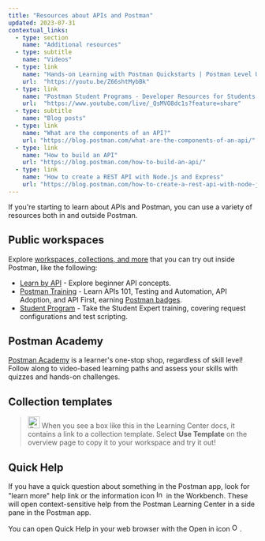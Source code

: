 ```yaml
---
title: "Resources about APIs and Postman"
updated: 2023-07-31
contextual_links:
  - type: section
    name: "Additional resources"
  - type: subtitle
    name: "Videos"
  - type: link
    name: "Hands-on Learning with Postman Quickstarts | Postman Level Up"
    url:  "https://youtu.be/Z66shtMybBk"
  - type: link
    name: "Postman Student Programs - Developer Resources for Students by Students!"
    url:  "https://www.youtube.com/live/_QsMVO8dc1s?feature=share"
  - type: subtitle
    name: "Blog posts"
  - type: link
    name: "What are the components of an API?"
    url: "https://blog.postman.com/what-are-the-components-of-an-api/"
  - type: link
    name: "How to build an API"
    url: "https://blog.postman.com/how-to-build-an-api/"
  - type: link
    name: "How to create a REST API with Node.js and Express"
    url: "https://blog.postman.com/how-to-create-a-rest-api-with-node-js-and-express/"
---
```


If you're starting to learn about APIs and Postman, you can use a variety of resources both in and outside Postman.

## Public workspaces

Explore [workspaces, collections, and more](https://www.postman.com/explore) that you can try out inside Postman, like the following:

* [Learn by API](https://www.postman.com/postman/workspace/published-postman-templates/collection/9065401-ff29b3be-af69-4442-91e0-c1158b620fc2?ctx=documentation) - Explore beginner API concepts.
* [Postman Training](https://www.postman.com/postman/workspace/postman-galaxy-training/overview) - Learn APIs 101, Testing and Automation, API Adoption, and API First, earning [Postman badges](https://badgr.com/public/issuers/BC0x4AQaQPC7lFilsBP_tQ/badges).
* [Student Program](https://www.postman.com/postman/workspace/postman-student-program/overview) - Take the Student Expert training, covering request configurations and test scripting.

## Postman Academy

[Postman Academy](https://academy.postman.com/) is a learner's one-stop shop, regardless of skill level! Follow along to video-based learning paths and assess your skills with quizzes and hands-on challenges.

## Collection templates

> <img alt="Collections icon" src="https://assets.postman.com/postman-docs/Collections.png#icon" width="24px"> When you see a box like this in the Learning Center docs, it contains a link to a collection template. Select **Use Template** on the overview page to copy it to your workspace and try it out!

## Quick Help

If you have a quick question about something in the Postman app, look for "learn more" help link or the information icon <img alt="Information icon" src="https://assets.postman.com/postman-docs/icon-information-v9-5.jpg#icon" width="16px"> in the Workbench. These will open context-sensitive help from the Postman Learning Center in a side pane in the Postman app.

You can open Quick Help in your web browser with the Open in icon <img alt="Open in icon" src="https://assets.postman.com/postman-docs/icons/icon-open-in.jpg#icon" width="16px">.
